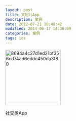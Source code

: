 ```yaml
---
layout: post
title: 支招儿App
description: 案例
date: 2012-07-21 18:48:42
modified: 2014-06-17 14:36:09
categories: 案例
tags: ios
---
```

<img src="http://a2.mzstatic.com/us/r1000/110/Purple/v4/53/47/14/534714c8-bc75-ee6b-7ea2-2f73bcd1231c/wDeJ7AVm2bgGdkjqRZikBw-temp-upload.ihrklyak.175x175-75.jpg" alt="8694a4c27d1ed21bf356cd74ad6eddc450da3f80" style="width: 175px;" />

社交类App